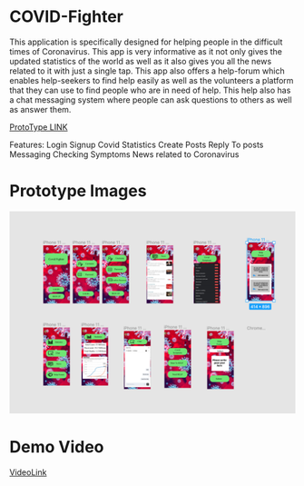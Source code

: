 # COVID-Fighter
This application is specifically designed for helping people in the difficult times of Coronavirus. This app is very informative as it not only gives the updated statistics of the world as well as it also gives you all the news related to it with just a single tap. This app also offers a help-forum which enables help-seekers to find help easily as well as the volunteers a platform that they can use to find people who are in need of help. This help also has a chat messaging system where people can ask questions to others as well as answer them.

[ProtoType LINK](https://www.figma.com/proto/cjWYCbq7H6VTnCEgYV9hMg/Covid?node-id=1%3A2&viewport=600%2C415%2C0.7577173709869385&scaling=scale-down)

Features:
Login
Signup
Covid Statistics
Create Posts
Reply To posts
Messaging
Checking Symptoms
News related to Coronavirus

# Prototype Images
![](1.png) 

# Demo Video 
[VideoLink](https://youtu.be/wtQcv6ZEFp4)  





